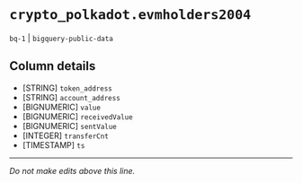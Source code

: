 # `crypto_polkadot.evmholders2004`
`bq-1` | `bigquery-public-data`

## Column details
* [STRING]    `token_address`
* [STRING]    `account_address`
* [BIGNUMERIC] `value`
* [BIGNUMERIC] `receivedValue`
* [BIGNUMERIC] `sentValue`
* [INTEGER]   `transferCnt`
* [TIMESTAMP] `ts`

-------------------------------------------------------------------------------
*Do not make edits above this line.*
